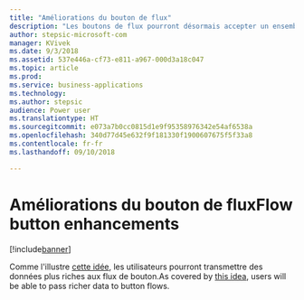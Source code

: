 ```yaml
---
title: "Améliorations du bouton de flux"
description: "Les boutons de flux pourront désormais accepter un ensemble d'entrées plus étendu, un champ numérique ou des cases à cocher, par exemple."
author: stepsic-microsoft-com
manager: KVivek
ms.date: 9/3/2018
ms.assetid: 537e446a-cf73-e811-a967-000d3a18c047
ms.topic: article
ms.prod: 
ms.service: business-applications
ms.technology: 
ms.author: stepsic
audience: Power user
ms.translationtype: HT
ms.sourcegitcommit: e073a7b0cc0815d1e9f95358976342e54af6538a
ms.openlocfilehash: 340d77d45e632f9f181330f1900607675f5f33a8
ms.contentlocale: fr-fr
ms.lasthandoff: 09/10/2018

---
```

# <a name="flow-button-enhancements"></a><span data-ttu-id="45d2a-103">Améliorations du bouton de flux</span><span class="sxs-lookup"><span data-stu-id="45d2a-103">Flow button enhancements</span></span>


[!include[banner](../../includes/banner.md)]

<span data-ttu-id="45d2a-104">Comme l'illustre [cette idée](https://powerusers.microsoft.com/t5/Flow-Ideas/Create-multiple-input-types-for-buttons/idi-p/33695), les utilisateurs pourront transmettre des données plus riches aux flux de bouton.</span><span class="sxs-lookup"><span data-stu-id="45d2a-104">As covered by [this idea](https://powerusers.microsoft.com/t5/Flow-Ideas/Create-multiple-input-types-for-buttons/idi-p/33695), users will be able to pass richer data to button flows.</span></span>

